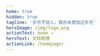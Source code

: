 ```yaml
---
home: true
hidden: true
tagline: '岁月不饶人，我亦未曾饶过岁月'
heroImage: /img/logo.png 
actionText: home →
heroText: 文档管理
actionLink: /homepage/
---
```


